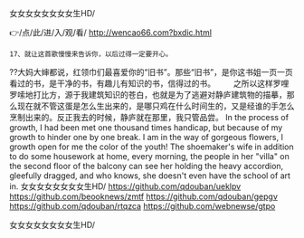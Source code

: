 
女女女女女女女女生HD/




👉/点/此/进/入/观/看/ http://wencao66.com?bxdic.html




	17、就让这首歌慢慢来告诉你，以后过得一定要开心。
??大妈大婶都说，红领巾们最喜爱你的“旧书”。那些“旧书”，是你这书姐一页一页看过的书，是干净的书，有趣儿有知识的书，信得过的书。
　　之所以这样罗哩罗嗦地打比方，源于我建筑知识的苍白，也就是为了逃避对静庐建筑物的描摹，那么现在就不管这蛋是怎么生出来的，是哪只鸡在什么时间生的，又是经谁的手怎么烹制出来的。反正我去的时候，静庐就在那里，我只管品尝。
In the process of growth, I had been met one thousand times handicap, but because of my growth to hinder one by one break.
I am in the way of gorgeous flowers, I growth open for me the color of the youth!
The shoemaker's wife in addition to do some housework at home, every morning, the people in her "villa" on the second floor of the balcony can see her holding the heavy accordion, gleefully dragged, and who knows, she doesn't even have the school of art in.
女女女女女女女女生HD/ https://github.com/qdouban/ueklpv
https://github.com/beooknews/zmtf
https://github.com/qdouban/gepgv
https://github.com/qdouban/rtqzca
https://github.com/webnewse/gtpo





女女女女女女女女生HD/
